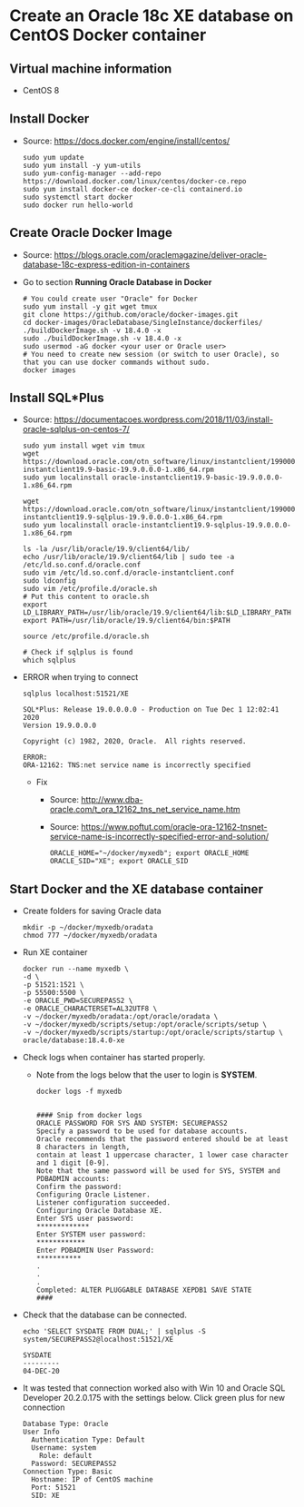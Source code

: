 # Create an Oracle 18c XE database on CentOS Docker container

## Virtual machine information
* CentOS 8

## Install Docker

* Source: https://docs.docker.com/engine/install/centos/

      sudo yum update
      sudo yum install -y yum-utils
      sudo yum-config-manager --add-repo https://download.docker.com/linux/centos/docker-ce.repo
      sudo yum install docker-ce docker-ce-cli containerd.io
      sudo systemctl start docker
      sudo docker run hello-world
      
## Create Oracle Docker Image
* Source: https://blogs.oracle.com/oraclemagazine/deliver-oracle-database-18c-express-edition-in-containers
* Go to section **Running Oracle Database in Docker**

      # You could create user "Oracle" for Docker
      sudo yum install -y git wget tmux
      git clone https://github.com/oracle/docker-images.git
      cd docker-images/OracleDatabase/SingleInstance/dockerfiles/
      ./buildDockerImage.sh -v 18.4.0 -x
      sudo ./buildDockerImage.sh -v 18.4.0 -x
      sudo usermod -aG docker <your user or Oracle user>
      # You need to create new session (or switch to user Oracle), so that you can use docker commands without sudo.
      docker images

## Install SQL*Plus
* Source: https://documentacoes.wordpress.com/2018/11/03/install-oracle-sqlplus-on-centos-7/

      sudo yum install wget vim tmux
      wget https://download.oracle.com/otn_software/linux/instantclient/199000/oracle-instantclient19.9-basic-19.9.0.0.0-1.x86_64.rpm
      sudo yum localinstall oracle-instantclient19.9-basic-19.9.0.0.0-1.x86_64.rpm
      
      wget https://download.oracle.com/otn_software/linux/instantclient/199000/oracle-instantclient19.9-sqlplus-19.9.0.0.0-1.x86_64.rpm
      sudo yum localinstall oracle-instantclient19.9-sqlplus-19.9.0.0.0-1.x86_64.rpm 
      
      ls -la /usr/lib/oracle/19.9/client64/lib/
      echo /usr/lib/oracle/19.9/client64/lib | sudo tee -a /etc/ld.so.conf.d/oracle.conf 
      sudo vim /etc/ld.so.conf.d/oracle-instantclient.conf 
      sudo ldconfig
      sudo vim /etc/profile.d/oracle.sh
      # Put this content to oracle.sh
      export LD_LIBRARY_PATH=/usr/lib/oracle/19.9/client64/lib:$LD_LIBRARY_PATH
      export PATH=/usr/lib/oracle/19.9/client64/bin:$PATH

      source /etc/profile.d/oracle.sh 

      # Check if sqlplus is found
      which sqlplus
      
      
* ERROR when trying to connect

      sqlplus localhost:51521/XE
      
      SQL*Plus: Release 19.0.0.0.0 - Production on Tue Dec 1 12:02:41 2020
      Version 19.9.0.0.0
      
      Copyright (c) 1982, 2020, Oracle.  All rights reserved.
      
      ERROR:
      ORA-12162: TNS:net service name is incorrectly specified
      
  * Fix
    * Source: http://www.dba-oracle.com/t_ora_12162_tns_net_service_name.htm
    * Source: https://www.poftut.com/oracle-ora-12162-tnsnet-service-name-is-incorrectly-specified-error-and-solution/
      
          ORACLE_HOME="~/docker/myxedb"; export ORACLE_HOME
          ORACLE_SID="XE"; export ORACLE_SID

## Start Docker and the XE database container
* Create folders for saving Oracle data

      mkdir -p ~/docker/myxedb/oradata
      chmod 777 ~/docker/myxedb/oradata
      
* Run XE container
      
      docker run --name myxedb \
      -d \
      -p 51521:1521 \
      -p 55500:5500 \
      -e ORACLE_PWD=SECUREPASS2 \
      -e ORACLE_CHARACTERSET=AL32UTF8 \
      -v ~/docker/myxedb/oradata:/opt/oracle/oradata \
      -v ~/docker/myxedb/scripts/setup:/opt/oracle/scripts/setup \
      -v ~/docker/myxedb/scripts/startup:/opt/oracle/scripts/startup \
      oracle/database:18.4.0-xe
      
* Check logs when container has started properly.
  * Note from the logs below that the user to login is **SYSTEM**.

      ~~~    
      docker logs -f myxedb


      #### Snip from docker logs
      ORACLE PASSWORD FOR SYS AND SYSTEM: SECUREPASS2
      Specify a password to be used for database accounts.
      Oracle recommends that the password entered should be at least 8 characters in length,
      contain at least 1 uppercase character, 1 lower case character and 1 digit [0-9].
      Note that the same password will be used for SYS, SYSTEM and PDBADMIN accounts:
      Confirm the password:
      Configuring Oracle Listener.
      Listener configuration succeeded.
      Configuring Oracle Database XE.
      Enter SYS user password: 
      *************
      Enter SYSTEM user password: 
      ************
      Enter PDBADMIN User Password: 
      ***********
      .
      .
      .
      Completed: ALTER PLUGGABLE DATABASE XEPDB1 SAVE STATE
      ####
      ~~~
      
* Check that the database can be connected.

      echo 'SELECT SYSDATE FROM DUAL;' | sqlplus -S system/SECUREPASS2@localhost:51521/XE

      SYSDATE
      ---------
      04-DEC-20

* It was tested that connection worked also with Win 10 and Oracle SQL Developer 20.2.0.175 with the settings below. Click green plus for new connection
      
      Database Type: Oracle
      User Info
        Authentication Type: Default
        Username: system
          Role: default
        Password: SECUREPASS2
      Connection Type: Basic
        Hostname: IP of CentOS machine
        Port: 51521
        SID: XE
